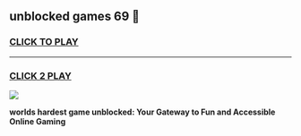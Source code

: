 
## unblocked games 69 👋
<h3>
<a href="https://premium.freeplayer.one?title=unblocked_games_69&ref=13F">CLICK TO PLAY</a></h3>
<hr>

<h3>
<a href="https://premium.freeplayer.one?title=unblocked_games_69&ref=13F">CLICK 2 PLAY</a>
  
</h3>

<a href="https://premium.freeplayer.one?title=unblocked_games_69&ref=12F/"><img src="https://clearcache.store/games.png"></a>


**worlds hardest game unblocked: Your Gateway to Fun and Accessible Online Gaming**
